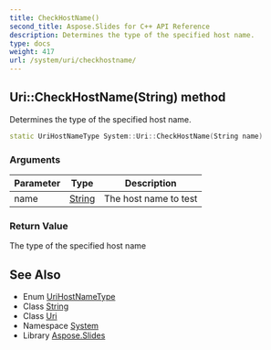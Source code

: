 ```yaml
---
title: CheckHostName()
second_title: Aspose.Slides for C++ API Reference
description: Determines the type of the specified host name.
type: docs
weight: 417
url: /system/uri/checkhostname/
---
```

## Uri::CheckHostName(String) method


Determines the type of the specified host name.

```cpp
static UriHostNameType System::Uri::CheckHostName(String name)
```


### Arguments

| Parameter | Type | Description |
| --- | --- | --- |
| name | [String](../../string/) | The host name to test |

### Return Value

The type of the specified host name

## See Also

* Enum [UriHostNameType](../../urihostnametype/)
* Class [String](../../string/)
* Class [Uri](../)
* Namespace [System](../../)
* Library [Aspose.Slides](../../../)